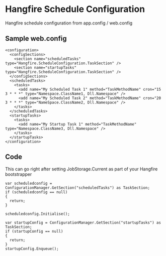 # Hangfire Schedule Configuration

Hangfire schedule configuration from app.config / web.config

## Sample web.config

    <configuration>
      <configSections>
        <section name="scheduledTasks" type="Hangfire.ScheduleConfiguration.TaskSection" />
        <section name="startupTasks" type="Hangfire.ScheduleConfiguration.TaskSection" />
      </configSections>
      <scheduledTasks>
        <tasks>
          <add name="My Scheduled Task 1" method="TaskMethodName" cron="15 3 * * *" type="Namespace.ClassName1, Dll.Namespace" />
          <add name="My Scheduled Task 2" method="TaskMethodName" cron="20 3 * * *" type="NameSpace.ClassName2, Dll.Namespace" />
        </tasks>
      </scheduledTasks>
      <startupTasks>
        <tasks>
          <add name="My Startup Task 1" method="TaskMethodName" type="Namespace.ClassName3, Dll.Namespace" />
        </tasks>
      </startupTasks>
    </configuration>

## Code

This can go right after setting JobStorage.Current as part of your Hangfire bootstrapper

    var scheduledconfig = ConfigurationManager.GetSection("scheduledTasks") as TaskSection;
    if (scheduledconfig == null)
    {
      return;
    }
    
    scheduledconfig.Initialise();
    
    var startupConfig = ConfigurationManager.GetSection("startupTasks") as TaskSection;
    if (startupConfig == null)
    {
      return;
    }
    startupConfig.Enqueue();
